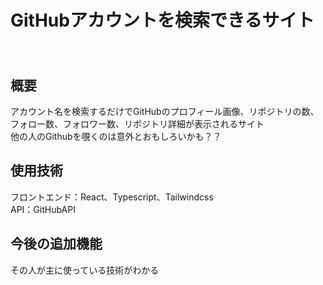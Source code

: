 # GitHubアカウントを検索できるサイト  　　　
## 概要  
アカウント名を検索するだけでGitHubのプロフィール画像、リポジトリの数、  
フォロー数、フォロワー数、リポジトリ詳細が表示されるサイト  
他の人のGithubを覗くのは意外とおもしろいかも？？  
## 使用技術  
フロントエンド：React、Typescript、Tailwindcss  
API：GitHubAPI
## 今後の追加機能  
その人が主に使っている技術がわかる
